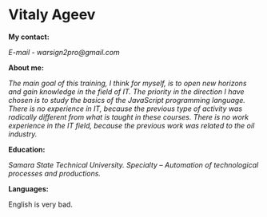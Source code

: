 # Vitaly Ageev

**My contact:**

_E-mail - warsign2pro@gmail.com_

**About me:**

_The main goal of this training, I think for myself, is to open new horizons and gain knowledge in the field of IT. The priority in the direction I have chosen is to study the basics of the JavaScript programming language. There is no experience in IT, because the previous type of activity was radically different from what is taught in these courses.
There is no work experience in the IT field, because the previous work was related to the oil industry._

**Education:**

_Samara State Technical University.
Specialty – Automation of technological processes and productions._

**Languages:**

English is very bad.